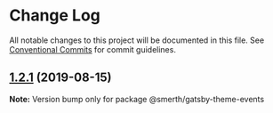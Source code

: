 # Change Log

All notable changes to this project will be documented in this file.
See [Conventional Commits](https://conventionalcommits.org) for commit guidelines.

## [1.2.1](https://github.com/smerth/gatsby-theme-events/compare/v1.1.0...v1.2.1) (2019-08-15)

**Note:** Version bump only for package @smerth/gatsby-theme-events
